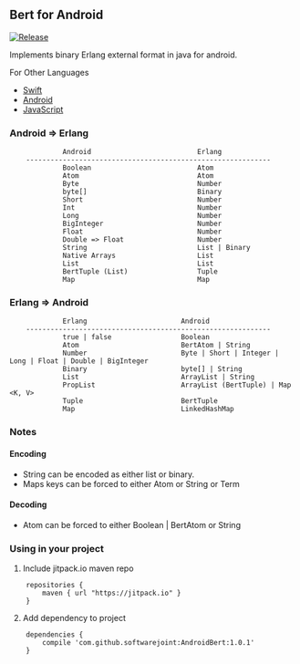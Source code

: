 ## Bert for Android

[![Release](https://jitpack.io/v/softwarejoint/AndroidBert.svg)](https://jitpack.io/#softwarejoint/AndroidBert)

Implements binary Erlang external format in java for android.

For Other Languages

* [Swift](https://github.com/softwarejoint/BERTswift)
* [Android](https://github.com/softwarejoint/AndroidBert)
* [JavaScript](https://github.com/softwarejoint/BERT-JS)

### Android => Erlang

```
             Android                          Erlang
    ------------------------------------------------------------
             Boolean                          Atom
             Atom                             Atom
             Byte                             Number
             byte[]                           Binary
             Short                            Number
             Int                              Number
             Long                             Number
             BigInteger                       Number
             Float                            Number
             Double => Float                  Number
             String                           List | Binary
             Native Arrays                    List
             List                             List
             BertTuple (List)                 Tuple
             Map                              Map

```

### Erlang => Android

```
             Erlang                       Android
    ------------------------------------------------------------
             true | false                 Boolean
             Atom                         BertAtom | String
             Number                       Byte | Short | Integer | Long | Float | Double | BigInteger
             Binary                       byte[] | String
             List                         ArrayList | String
             PropList                     ArrayList (BertTuple) | Map <K, V>
             Tuple                        BertTuple
             Map                          LinkedHashMap
```


### Notes

#### Encoding
* String can be encoded as either list or binary.
* Maps keys can be forced to either Atom or String or Term 

#### Decoding
* Atom can be forced to either Boolean | BertAtom or String

### Using in your project

1. Include jitpack.io maven repo

```
    repositories {
        maven { url "https://jitpack.io" }
    }

```

2. Add dependency to project

```
    dependencies {
	    compile 'com.github.softwarejoint:AndroidBert:1.0.1'
	}

```
